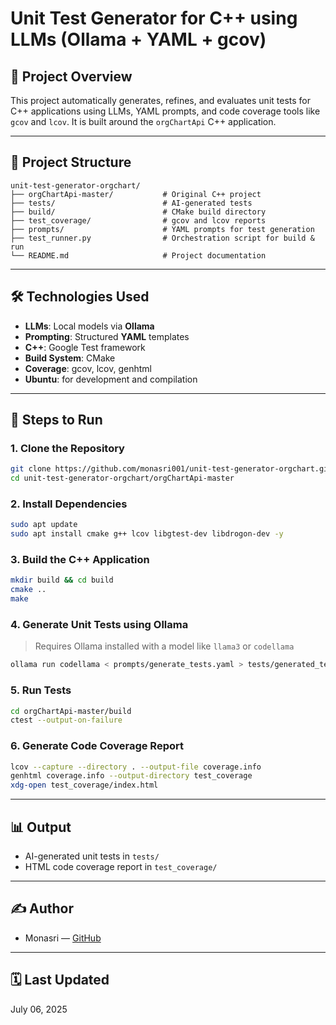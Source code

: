 # Unit Test Generator for C++ using LLMs (Ollama + YAML + gcov)

## 🔧 Project Overview

This project automatically generates, refines, and evaluates unit tests for C++ applications using LLMs, YAML prompts, and code coverage tools like `gcov` and `lcov`. It is built around the `orgChartApi` C++ application.

---

## 🧱 Project Structure

```
unit-test-generator-orgchart/
├── orgChartApi-master/           # Original C++ project
├── tests/                        # AI-generated tests
├── build/                        # CMake build directory
├── test_coverage/                # gcov and lcov reports
├── prompts/                      # YAML prompts for test generation
├── test_runner.py                # Orchestration script for build & run
└── README.md                     # Project documentation
```

---

## 🛠️ Technologies Used

- **LLMs**: Local models via **Ollama**
- **Prompting**: Structured **YAML** templates
- **C++**: Google Test framework
- **Build System**: CMake
- **Coverage**: gcov, lcov, genhtml
- **Ubuntu**: for development and compilation

---

## 🧪 Steps to Run

### 1. Clone the Repository

```bash
git clone https://github.com/monasri001/unit-test-generator-orgchart.git
cd unit-test-generator-orgchart/orgChartApi-master
```

### 2. Install Dependencies

```bash
sudo apt update
sudo apt install cmake g++ lcov libgtest-dev libdrogon-dev -y
```

### 3. Build the C++ Application

```bash
mkdir build && cd build
cmake ..
make
```

### 4. Generate Unit Tests using Ollama

> Requires Ollama installed with a model like `llama3` or `codellama`

```bash
ollama run codellama < prompts/generate_tests.yaml > tests/generated_test.cpp
```

### 5. Run Tests

```bash
cd orgChartApi-master/build
ctest --output-on-failure
```

### 6. Generate Code Coverage Report

```bash
lcov --capture --directory . --output-file coverage.info
genhtml coverage.info --output-directory test_coverage
xdg-open test_coverage/index.html
```

---

## 📊 Output

- AI-generated unit tests in `tests/`
- HTML code coverage report in `test_coverage/`

---

## ✍️ Author

- Monasri — [GitHub](https://github.com/monasri001)

---

## 🗓️ Last Updated

July 06, 2025
